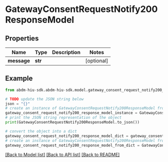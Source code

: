 # GatewayConsentRequestNotify200ResponseModel


## Properties

Name | Type | Description | Notes
------------ | ------------- | ------------- | -------------
**message** | **str** |  | [optional] 

## Example

```python
from abdm-hiu-sdk.abdm-hiu-sdk.model.gateway_consent_request_notify200_response_model import GatewayConsentRequestNotify200ResponseModel

# TODO update the JSON string below
json = "{}"
# create an instance of GatewayConsentRequestNotify200ResponseModel from a JSON string
gateway_consent_request_notify200_response_model_instance = GatewayConsentRequestNotify200ResponseModel.from_json(json)
# print the JSON string representation of the object
print(GatewayConsentRequestNotify200ResponseModel.to_json())

# convert the object into a dict
gateway_consent_request_notify200_response_model_dict = gateway_consent_request_notify200_response_model_instance.to_dict()
# create an instance of GatewayConsentRequestNotify200ResponseModel from a dict
gateway_consent_request_notify200_response_model_from_dict = GatewayConsentRequestNotify200ResponseModel.from_dict(gateway_consent_request_notify200_response_model_dict)
```
[[Back to Model list]](../README.md#documentation-for-models) [[Back to API list]](../README.md#documentation-for-api-endpoints) [[Back to README]](../README.md)


